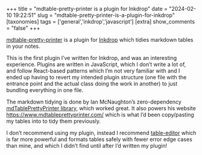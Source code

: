+++
title = "mdtable-pretty-printer is a plugin for Inkdrop"
date = "2024-02-10 19:22:51"
slug = "mdtable-pretty-printer-is-a-plugin-for-inkdrop"
[taxonomies]
tags = ['general','inkdrop','javascript']
[extra]
show_comments = "false"
+++

[mdtable-pretty-printer](https://my.inkdrop.app/plugins/mdtable-pretty-printer) is a plugin for [Inkdrop](https://www.inkdrop.app/) which tidies markdown tables in your notes.

This is the first plugin I’ve written for Inkdrop, and was an interesting experience. Plugins are written in JavaScript, which I don’t write a lot of, and follow React-based patterns which I’m not very familiar with and I ended up having to revert my intended plugin structure (one file with the entrance point and the actual class doing the work in another) to just bundling everything in one file.

The markdown tidying is done by Ian McNaughton’s zero-dependency [mdTablePrettyPrinter library](https://github.com/imcnaugh/mdTablePrettyPrinter), which worked great. It also powers his website <https://www.mdtableprettyprinter.com/> which is what I’d been copy/pasting my tables into to tidy them previously.

I don’t recommend using my plugin, instead I recommend [table-editor](https://my.inkdrop.app/plugins/table-editor) which is far more powerful and formats tables safely with fewer error edge cases than mine, and which I didn’t find until after I’d written my plugin!
